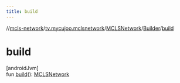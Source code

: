 ```yaml
---
title: build
---
```

//[mcls-network](../../../../index.html)/[tv.mycujoo.mclsnetwork](../../index.html)/[MCLSNetwork](../index.html)/[Builder](index.html)/[build](build.html)



# build



[androidJvm]\
fun [build](build.html)(): [MCLSNetwork](../index.html)




